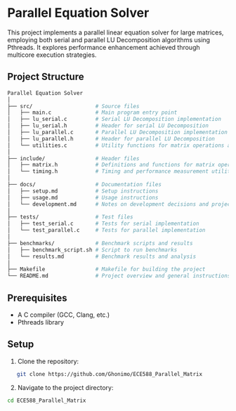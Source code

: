 # Parallel Equation Solver

This project implements a parallel linear equation solver for large matrices, employing both serial and parallel LU Decomposition algorithms using Pthreads. It explores performance enhancement achieved through multicore execution strategies.

## Project Structure
```bash
Parallel Equation Solver
│
├── src/                    # Source files
│   ├── main.c              # Main program entry point
│   ├── lu_serial.c         # Serial LU Decomposition implementation
│   ├── lu_serial.h         # Header for serial LU Decomposition
│   ├── lu_parallel.c       # Parallel LU Decomposition implementation using Pthreads
│   ├── lu_parallel.h       # Header for parallel LU Decomposition
│   └── utilities.c         # Utility functions for matrix operations and timing
│
├── include/                # Header files
│   ├── matrix.h            # Definitions and functions for matrix operations
│   └── timing.h            # Timing and performance measurement utilities
│
├── docs/                   # Documentation files
│   ├── setup.md            # Setup instructions
│   ├── usage.md            # Usage instructions
│   └── development.md      # Notes on development decisions and project structure
│
├── tests/                  # Test files
│   ├── test_serial.c       # Tests for serial implementation
│   └── test_parallel.c     # Tests for parallel implementation
│
├── benchmarks/             # Benchmark scripts and results
│   ├── benchmark_script.sh # Script to run benchmarks
│   └── results.md          # Benchmark results and analysis
│
├── Makefile                # Makefile for building the project
└── README.md               # Project overview and general instructions
```
## Prerequisites

* A C compiler (GCC, Clang, etc.)
* Pthreads library 

## Setup

1. Clone the repository:
```bash
   git clone https://github.com/Ghonimo/ECE588_Parallel_Matrix
```

2. Navigate to the project directory:
```bash
cd ECE588_Parallel_Matrix
```



